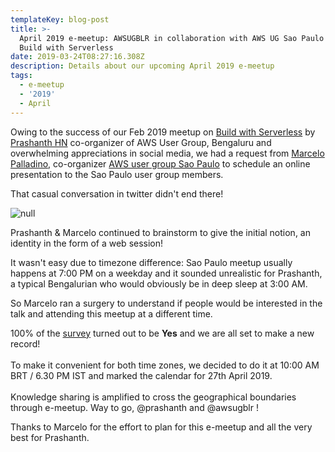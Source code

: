 ```yaml
---
templateKey: blog-post
title: >-
  April 2019 e-meetup: AWSUGBLR in collaboration with AWS UG Sao Paulo to help
  Build with Serverless
date: 2019-03-24T08:27:16.308Z
description: Details about our upcoming April 2019 e-meetup
tags:
  - e-meetup
  - '2019'
  - April
---
```

Owing to the success of our Feb 2019 meetup on [Build with Serverless](https://www.awsugblr.in/blog/2019-02-27-meetup-report-february-2019-meetup-build-with-serverless/) by [Prashanth HN](https://in.linkedin.com/in/hnprashanth) co-organizer of AWS User Group, Bengaluru and overwhelming appreciations in social media, we had a request from [Marcelo Palladino,](https://www.linkedin.com/in/mfpalladino/) co-organizer [AWS user group Sao Paulo](https://www.meetup.com/awsusergroupsp/) to schedule an online presentation to the Sao Paulo user group members. 

That casual conversation in twitter didn't end there!

![null](/img/awsurblr_saopaulo.png)

Prashanth & Marcelo continued to brainstorm to give the initial notion, an identity in the form of a web session!

It wasn't easy due to timezone difference: Sao Paulo meetup usually happens at 7:00 PM on a weekday and it sounded unrealistic for Prashanth, a typical Bengalurian who would obviously be in deep sleep at 3:00 AM. 

So Marcelo ran a surgery to understand if people would be interested in the talk and attending this meetup at a different time.

100% of the [survey](https://docs.google.com/forms/d/e/1FAIpQLSfGXTHSMA4TI98zyPRugo0Io06jWfOVXXSk2wzPJarY8bdLFA/viewform) turned out to be **Yes** and we are all set to make a new record!\
\
To make it convenient for both time zones, we decided to do it at 10:00 AM BRT / 6.30 PM IST and marked the calendar for 27th April 2019.\
\
Knowledge sharing is amplified to cross the geographical boundaries through e-meetup. Way to go, @prashanth and @awsugblr !

Thanks to Marcelo for the effort to plan for this e-meetup and all the very best for Prashanth.
